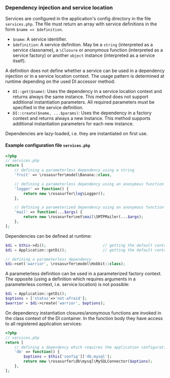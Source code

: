 
### Dependency injection and service location

Services are configured in the application's config directory in the file ```services.php```. The file must return an array
with service definitions in the form ```$name => $definition```.

- ```$name```: A service identifier.
- ```$definition```: A service definition. May be a ```string``` (interpreted as a service classname), a ```\Closure``` or
  anonymous function (interpreted as a service factory) or another ```object``` instance (interpreted as a service itself).

A definition does not define whether a service can be used in a dependency injection or in a service location context. The
usage pattern is determined at runtime depending on the used DI accessor method:

- ```DI::get($name)```: Uses the dependency in a service location context and returns always the same instance. This method
  does not support additional instantiation parameters. All required parameters must be specified in the service definition.
- ```DI::create($name, ...$params)```: Uses the dependency in a factory context and returns always a new instance.
  This method supports additional instantiation parameters for each new instance.

Dependencies are lazy-loaded, i.e. they are instantiated on first use.


#### Example configuration file ```services.php```

```php
<?php
// services.php
return [
    // defining a parameterless dependency using a string
    'fruit' => \rosasurfer\model\Banana::class,

    // defining a parameterless dependency using an anonymous function
    'logger' => function() {
        return new \rosasurfer\log\Logger();
    },

    // defining a parameterized dependency using an anonymous function
    'mail' => function(...$args) {
        return new \rosasurfer\net\mail\SMTPMailer(...$args);
    },
];
```

Dependencies can be defined at runtime:
```php
$di = $this->di();                         // getting the default container in a class context
$di = Application::getDi();                // getting the default container if not in a class context

// defining a parameterless dependency
$di->set('warrior', \rosasurfer\model\Hobbit::class);
```
A parameterless definition can be used in a parameterized factory context. The opposite (using a definition which requires
arguments in a parameterless context, i.e. service location) is not possible:
```php
$di = Application::getDi();
$options = ['status'=>'not-afraid'];
$warrior = $di->create('warrior', $options);
```

On dependency instantiation closures/anonymous functions are invoked in the class context of the DI container. In the function
body they have access to all registered application services:
```php
<?php
// services.php
return [
    // defining a dependency which requires the application configuration
    'db' => function() {
        $options = $this['config']['db.mysql'];
        return new \rosasurfer\db\mysql\MySQLConnector($options);
    },
];
```
